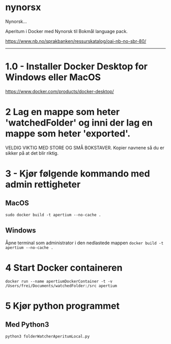 # nynorsx

Nynorsk...

Aperitum i Docker med Nynorsk til Bokmål language pack.

https://www.nb.no/sprakbanken/ressurskatalog/oai-nb-no-sbr-80/

---

# 1.0 - Installer Docker Desktop for Windows eller MacOS

https://www.docker.com/products/docker-desktop/

# 2 Lag en mappe som heter 'watchedFolder' og inni der lag en mappe som heter 'exported'.

VELDIG VIKTIG MED STORE OG SMÅ BOKSTAVER. Kopier navnene så du er sikker på at det blir riktig.

# 3 - Kjør følgende kommando med admin rettigheter

## MacOS

`sudo docker build -t apertium --no-cache .`

## Windows

Åpne terminal som administrator i den nedlastede mappen
`docker build -t apertium --no-cache .`

# 4 Start Docker containeren

`docker run --name apertiumDockerContainer -t -v /Users/frei/Documents/watchedFolder:/src apertium`

# 5 Kjør python programmet

## Med Python3

`python3 folderWatcherAperitumLocal.py`
